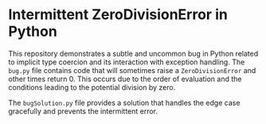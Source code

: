 # Intermittent ZeroDivisionError in Python

This repository demonstrates a subtle and uncommon bug in Python related to implicit type coercion and its interaction with exception handling.  The `bug.py` file contains code that will sometimes raise a `ZeroDivisionError` and other times return 0. This occurs due to the order of evaluation and the conditions leading to the potential division by zero.

The `bugSolution.py` file provides a solution that handles the edge case gracefully and prevents the intermittent error.